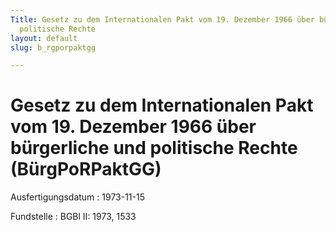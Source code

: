 ```yaml
---
Title: Gesetz zu dem Internationalen Pakt vom 19. Dezember 1966 über bürgerliche und
  politische Rechte
layout: default
slug: b_rgporpaktgg

---
```


# Gesetz zu dem Internationalen Pakt vom 19. Dezember 1966 über bürgerliche und politische Rechte (BürgPoRPaktGG)

Ausfertigungsdatum
:   1973-11-15

Fundstelle
:   BGBl II: 1973, 1533

